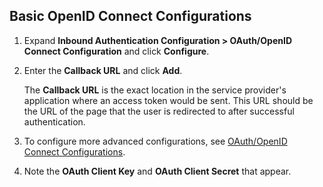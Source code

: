 ## Basic OpenID Connect Configurations

1. Expand **Inbound Authentication Configuration > OAuth/OpenID Connect Configuration** and click **Configure**.

2. Enter the **Callback URL** and click **Add**. 

    The **Callback URL** is the exact location in the service provider's application where an access token would be sent. This URL should be the URL of the page that the user is redirected to after successful authentication.
    
3. To configure more advanced configurations, see [OAuth/OpenID Connect Configurations](../../authentication/oauth-app-config-advanced). 

4. Note the **OAuth Client Key** and **OAuth Client Secret** that appear. 
